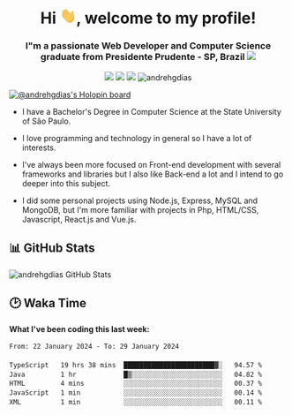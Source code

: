 <h1 align="center">Hi <img src="https://raw.githubusercontent.com/ABSphreak/ABSphreak/master/gifs/Hi.gif" width="30px">, welcome to my profile!</h1>
<h3 align="center">I"m a passionate Web Developer and Computer Science graduate from Presidente Prudente - SP,  Brazil <img src="https://emojipedia-us.s3.dualstack.us-west-1.amazonaws.com/thumbs/160/twitter/282/flag-brazil_1f1e7-1f1f7.png" width="18"/> </h3>
<p align="center"> 
  <a href="https://andredias.dev.br/"><img src ="https://img.shields.io/badge/portfolio-offline-%23.svg?&style=for-the-badge&logo=&logoColor=white%22"></a>
  <a href="https://www.linkedin.com/in/andr%C3%A9-dias-6436811b4/"><img src="https://img.shields.io/badge/linkedin-%230077B5.svg?&style=for-the-badge&logo=linkedin&logoColor=white" /></a>
  <a href="https://www.instagram.com/andrehgdias/"><img src = "https://img.shields.io/badge/instagram-%23E4405F.svg?&style=for-the-badge&logo=instagram&logoColor=white"></a>
  <img height="28px" src="https://komarev.com/ghpvc/?username=andrehgdias&style=flat-square" alt="andrehgdias" />
</p>

[![@andrehgdias's Holopin board](https://holopin.me/andrehgdias)](https://holopin.io/@andrehgdias)

- I have a Bachelor's Degree in Computer Science at the State University of São Paulo.

- I love programming and technology in general so I have a lot of interests.

- I've always been more focused on Front-end development with several frameworks and libraries but I also like Back-end a lot and I intend to go deeper into this subject.

- I did some personal projects using Node.js, Express, MySQL and MongoDB, but I'm more familiar with projects in Php, HTML/CSS, Javascript, React.js and Vue.js.

<h2>📊 GitHub Stats</h2>

<span><img align="center" width="100%" height="155.42px" src="https://github-readme-stats.vercel.app/api?username=andrehgdias&show_icons=true&line_height=27&count_private=true" alt="andrehgdias GitHub Stats"/><span/>

<h2>🕑 Waka Time</h2>

**What I've been coding this last week:**

<!--START_SECTION:waka-->

```txt
From: 22 January 2024 - To: 29 January 2024

TypeScript   19 hrs 38 mins  ███████████████████████▓░   94.57 %
Java         1 hr            █▒░░░░░░░░░░░░░░░░░░░░░░░   04.82 %
HTML         4 mins          ░░░░░░░░░░░░░░░░░░░░░░░░░   00.37 %
JavaScript   1 min           ░░░░░░░░░░░░░░░░░░░░░░░░░   00.14 %
XML          1 min           ░░░░░░░░░░░░░░░░░░░░░░░░░   00.11 %
```

<!--END_SECTION:waka-->
